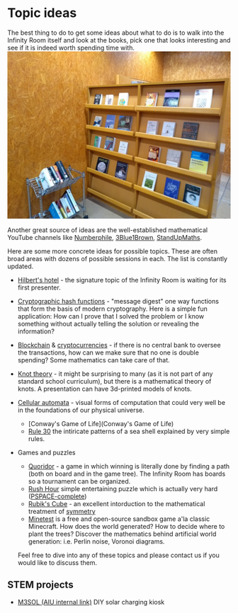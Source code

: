 # Topic ideas
The best thing to do to get some ideas about what to do is to walk into the Infinity Room itself and look at the books, pick one that looks interesting and see if it is indeed worth spending time with.
![IFR books](IRbooks.jpg)

Another great source of ideas are the well-established mathematical YouTube channels like [Numberphile](https://www.numberphile.com/), [3Blue1Brown](https://www.3blue1brown.com/), [StandUpMaths](https://standupmaths.com/).

Here are some more concrete ideas for possible topics. These are often broad areas with dozens of possible sessions in each. The list is constantly updated.
 * [Hilbert's hotel](https://en.wikipedia.org/wiki/Hilbert%27s_paradox_of_the_Grand_Hotel) - the signature topic of the Infinity Room is waiting for its first presenter.
 * [Cryptographic hash functions](https://en.wikipedia.org/wiki/Cryptographic_hash_function) - "message digest" one way functions that form the basis of modern cryptography. Here is a simple fun application: How can I prove that I solved the problem or I know something without actually telling the solution or revealing the information?
 * [Blockchain](https://en.wikipedia.org/wiki/Blockchain) & [cryptocurrencies](https://en.wikipedia.org/wiki/Cryptocurrency) - if there is no central bank to oversee the transactions, how can we make sure that no one is double spending? Some mathematics can take care of that.
 * [Knot theory](https://en.wikipedia.org/wiki/Knot_theory) - it might be surprising to many (as it is not part of any standard school curriculum), but there is a mathematical theory of knots. A presentation can have 3d-printed models of knots.
 * [Cellular automata](https://en.wikipedia.org/wiki/Cellular_automaton) - visual forms of computation that could very well be in the foundations of our physical universe.
   * [Conway's Game of Life](Conway's Game of Life) 
   * [Rule 30](https://en.wikipedia.org/wiki/Rule_30) the intiricate patterns of a sea shell explained by very simple rules.
 * Games and puzzles
    *  [Quoridor](https://en.wikipedia.org/wiki/Quoridor) - a game in which winning is literally done by finding a path (both on board and in the game tree). The Infinity Room has boards so a tournament can be organized.
    *  [Rush Hour](https://en.wikipedia.org/wiki/Rush_Hour_(puzzle)) simple entertaining puzzle which is actually very hard ([PSPACE-complete](https://en.wikipedia.org/wiki/PSPACE-complete))
    *  [Rubik's Cube](https://en.wikipedia.org/wiki/Rubik%27s_Cube) - an excellent intorduction to the mathematical treatment of [symmetry](https://en.wikipedia.org/wiki/Symmetry)
    *  [Minetest](https://www.minetest.net/) is a free and open-source sandbox game a'la classic Minecraft. How does the world generated? How to decide where to plant the trees? Discover the mathematics behind artificial world generation: i.e. Perlin noise, Voronoi diagrams. 
   
   Feel free to dive into any of these topics and please contact us if you would like to discuss them.
   
## STEM projects

  * [M3SOL (AIU internal link)](https://docs.google.com/document/d/1zeiM610o7AY3I6e1WxBMwhaC1hMcqE8nrMKlEZILIrk) DIY solar charging kiosk
